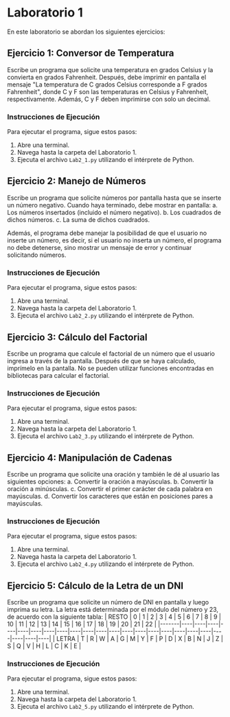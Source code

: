 # Laboratorio 1

En este laboratorio se abordan los siguientes ejercicios:

## Ejercicio 1: Conversor de Temperatura
Escribe un programa que solicite una temperatura en grados Celsius y la convierta en grados Fahrenheit. Después, debe imprimir en pantalla el mensaje "La temperatura de C grados Celsius corresponde a F grados Fahrenheit", donde C y F son las temperaturas en Celsius y Fahrenheit, respectivamente. Además, C y F deben imprimirse con solo un decimal.

### Instrucciones de Ejecución
Para ejecutar el programa, sigue estos pasos:
1. Abre una terminal.
2. Navega hasta la carpeta del Laboratorio 1.
3. Ejecuta el archivo `Lab2_1.py` utilizando el intérprete de Python.

## Ejercicio 2: Manejo de Números
Escribe un programa que solicite números por pantalla hasta que se inserte un número negativo. Cuando haya terminado, debe mostrar en pantalla:
a. Los números insertados (incluido el número negativo).
b. Los cuadrados de dichos números.
c. La suma de dichos cuadrados.

Además, el programa debe manejar la posibilidad de que el usuario no inserte un número, es decir, si el usuario no inserta un número, el programa no debe detenerse, sino mostrar un mensaje de error y continuar solicitando números.

### Instrucciones de Ejecución
Para ejecutar el programa, sigue estos pasos:
1. Abre una terminal.
2. Navega hasta la carpeta del Laboratorio 1.
3. Ejecuta el archivo `Lab2_2.py` utilizando el intérprete de Python.

## Ejercicio 3: Cálculo del Factorial
Escribe un programa que calcule el factorial de un número que el usuario ingresa a través de la pantalla. Después de que se haya calculado, imprímelo en la pantalla. No se pueden utilizar funciones encontradas en bibliotecas para calcular el factorial.

### Instrucciones de Ejecución
Para ejecutar el programa, sigue estos pasos:
1. Abre una terminal.
2. Navega hasta la carpeta del Laboratorio 1.
3. Ejecuta el archivo `Lab2_3.py` utilizando el intérprete de Python.

## Ejercicio 4: Manipulación de Cadenas
Escribe un programa que solicite una oración y también le dé al usuario las siguientes opciones:
a. Convertir la oración a mayúsculas.
b. Convertir la oración a minúsculas.
c. Convertir el primer carácter de cada palabra en mayúsculas.
d. Convertir los caracteres que están en posiciones pares a mayúsculas.

### Instrucciones de Ejecución
Para ejecutar el programa, sigue estos pasos:
1. Abre una terminal.
2. Navega hasta la carpeta del Laboratorio 1.
3. Ejecuta el archivo `Lab2_4.py` utilizando el intérprete de Python.

## Ejercicio 5: Cálculo de la Letra de un DNI
Escribe un programa que solicite un número de DNI en pantalla y luego imprima su letra. La letra está determinada por el módulo del número y 23, de acuerdo con la siguiente tabla:
| RESTO | 0  | 1  | 2  | 3  | 4  | 5  | 6  | 7  | 8  | 9  | 10 | 11 | 12 | 13 | 14 | 15 | 16 | 17 | 18 | 19 | 20 | 21 | 22 |
|-------|----|----|----|----|----|----|----|----|----|----|----|----|----|----|----|----|----|----|----|----|----|----|----|
| LETRA | T  | R  | W  | A  | G  | M  | Y  | F  | P  | D  | X  | B  | N  | J  | Z  | S  | Q  | V  | H  | L  | C  | K  | E  |


### Instrucciones de Ejecución
Para ejecutar el programa, sigue estos pasos:
1. Abre una terminal.
2. Navega hasta la carpeta del Laboratorio 1.
3. Ejecuta el archivo `Lab2_5.py` utilizando el intérprete de Python.

